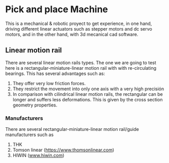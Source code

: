 # Pick and place Machine
This is a mechanical & robotic proyect to get experience, in one hand, driving different linear actuators such as stepper motors and dc servo motors, and in the other hand, with 3d mecanical cad software.



## Linear motion rail
There are several linear motion rails types. The one we are going to test here is a rectangular-miniature-linear motion rail with with re-circulating bearings. This has several advantages such as:

1. They offer very low friction forces.
2. They restrict the movement into only one axis with a very high precisión
3. In comparison with cilindrical linear motion rails, the rectangular can be longer and suffers less deformations. This is given by the cross section geometry properties.

### Manufacturers
There are several rectangular-miniature-linear motion rail/guide manufacturers such as

1. THK
2. Tomson linear (https://www.thomsonlinear.com)
3. HIWIN (www.hiwin.com)
